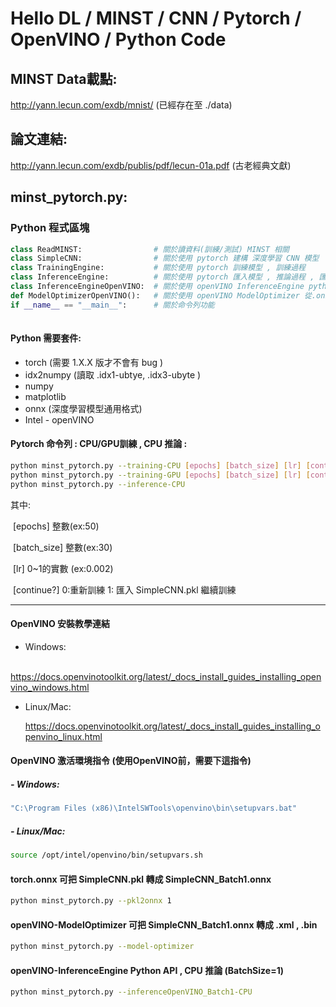 # Hello DL / MINST / CNN / Pytorch / OpenVINO / Python Code 



## MINST Data載點:  

http://yann.lecun.com/exdb/mnist/  (已經存在至 ./data)

## 論文連結:   

<http://yann.lecun.com/exdb/publis/pdf/lecun-01a.pdf>  (古老經典文獻)



## minst_pytorch.py:

### Python 程式區塊

```python
class ReadMINST:    			# 關於讀資料(訓練/測試) MINST 相關
class SimpleCNN:    			# 關於使用 pytorch 建構 深度學習 CNN 模型
class TrainingEngine:  			# 關於使用 pytorch 訓練模型 , 訓練過程
class InferenceEngine:			# 關於使用 pytorch 匯入模型 , 推論過程 , 匯出 onnx 檔
class InferenceEngineOpenVINO:  # 關於使用 openVINO InferenceEngine python API 程式碼
def ModelOptimizerOpenVINO():   # 關於使用 openVINO ModelOptimizer 從.onnx ---> .xml.bin 
if __name__ == "__main__":      # 關於命令列功能
    
```



#### Python 需要套件:

-  torch  (需要 1.X.X 版才不會有 bug )
-  idx2numpy  (讀取 .idx1-ubtye, .idx3-ubyte )
-  numpy 
- matplotlib
- onnx (深度學習模型通用格式)
- Intel - openVINO  

#### Pytorch 命令列 : CPU/GPU訓練 , CPU 推論 :

```bash
python minst_pytorch.py --training-CPU [epochs] [batch_size] [lr] [continue?]
python minst_pytorch.py --training-GPU [epochs] [batch_size] [lr] [continue?]
python minst_pytorch.py --inference-CPU
```

其中:  

​	[epochs]  整數(ex:50)

​	[batch_size] 整數(ex:30)

​	[lr] 0~1的實數 (ex:0.002) 

​	[continue?]  0:重新訓練   1: 匯入 SimpleCNN.pkl 繼續訓練

--------------

#### OpenVINO 安裝教學連結

- Windows:

​	<https://docs.openvinotoolkit.org/latest/_docs_install_guides_installing_openvino_windows.html>

- Linux/Mac:

  <https://docs.openvinotoolkit.org/latest/_docs_install_guides_installing_openvino_linux.html>

#### OpenVINO 激活環境指令 (使用OpenVINO前，需要下這指令) 

##### - Windows:

```bash
"C:\Program Files (x86)\IntelSWTools\openvino\bin\setupvars.bat"
```

##### - Linux/Mac:

```bash
source /opt/intel/openvino/bin/setupvars.sh
```



#### torch.onnx 可把 SimpleCNN.pkl 轉成 SimpleCNN_Batch1.onnx

```bash
python minst_pytorch.py --pkl2onnx 1 
```

#### openVINO-ModelOptimizer 可把 SimpleCNN_Batch1.onnx 轉成 .xml , .bin

```bash
python minst_pytorch.py --model-optimizer 
```



#### openVINO-InferenceEngine Python API , CPU 推論 (BatchSize=1)

```bash
python minst_pytorch.py --inferenceOpenVINO_Batch1-CPU
```







